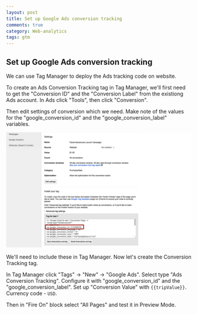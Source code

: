 ```yaml
---
layout: post
title: Set up Google Ads conversion tracking
comments: true
category: Web-analytics
tags: gtm
---
```


## Set up Google Ads conversion tracking

We can use Tag Manager to deploy the Ads tracking code on website.

To create an Ads Conversion Tracking tag in Tag Manager, we'll first need to get the "Conversion ID" and the "Conversion Label" from the existiong Ads account. In Ads click "Tools", then click "Conversion".

Then edit settings of conversion which we need. Make note of the values for the "google_conversion_id" and the "google_conversion_label" variables.

<img src="/assets/img/2020-08-10-tags-for-marketing/1.png">

We'll need to include these in Tag Manager. Now let's create the Conversion Tracking tag.

In Tag Manager click "Tags" -> "New" -> "Google Ads". Select type "Ads Conversion Tracking". Configure it with "google_conversion_id" and the "google_conversion_label". Set up "Conversion Value" with ```{{tripValue}}```. Currency code - ```USD```.

Then in "Fire On" block select "All Pages" and test it in Preview Mode.



